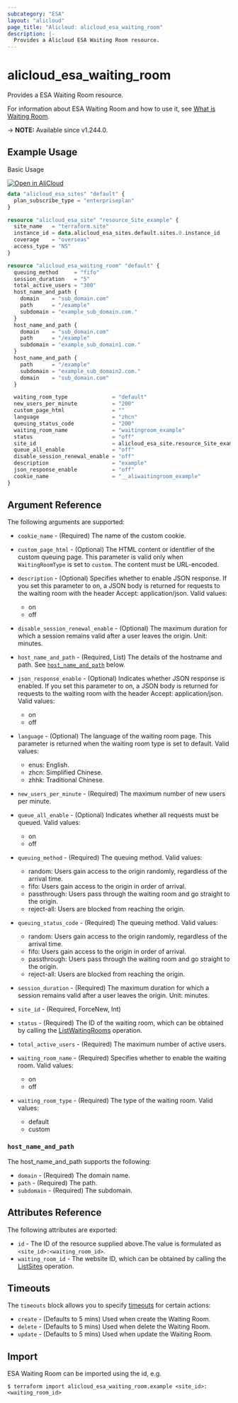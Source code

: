 ```yaml
---
subcategory: "ESA"
layout: "alicloud"
page_title: "Alicloud: alicloud_esa_waiting_room"
description: |-
  Provides a Alicloud ESA Waiting Room resource.
---
```


# alicloud_esa_waiting_room

Provides a ESA Waiting Room resource.



For information about ESA Waiting Room and how to use it, see [What is Waiting Room](https://next.api.alibabacloud.com/document/ESA/2024-09-10/CreateWaitingRoom).

-> **NOTE:** Available since v1.244.0.

## Example Usage

Basic Usage

<div style="display: block;margin-bottom: 40px;"><div class="oics-button" style="float: right;position: absolute;margin-bottom: 10px;">
  <a href="https://api.aliyun.com/terraform?resource=alicloud_esa_waiting_room&exampleId=a04eaebe-1739-0a22-5522-32ab1ae01dc72651f739&activeTab=example&spm=docs.r.esa_waiting_room.0.a04eaebe17&intl_lang=EN_US" target="_blank">
    <img alt="Open in AliCloud" src="https://img.alicdn.com/imgextra/i1/O1CN01hjjqXv1uYUlY56FyX_!!6000000006049-55-tps-254-36.svg" style="max-height: 44px; max-width: 100%;">
  </a>
</div></div>

```terraform
data "alicloud_esa_sites" "default" {
  plan_subscribe_type = "enterpriseplan"
}

resource "alicloud_esa_site" "resource_Site_example" {
  site_name   = "terraform.site"
  instance_id = data.alicloud_esa_sites.default.sites.0.instance_id
  coverage    = "overseas"
  access_type = "NS"
}

resource "alicloud_esa_waiting_room" "default" {
  queuing_method     = "fifo"
  session_duration   = "5"
  total_active_users = "300"
  host_name_and_path {
    domain    = "sub_domain.com"
    path      = "/example"
    subdomain = "example_sub_domain.com."
  }
  host_name_and_path {
    domain    = "sub_domain.com"
    path      = "/example"
    subdomain = "example_sub_domain1.com."
  }
  host_name_and_path {
    path      = "/example"
    subdomain = "example_sub_domain2.com."
    domain    = "sub_domain.com"
  }

  waiting_room_type              = "default"
  new_users_per_minute           = "200"
  custom_page_html               = ""
  language                       = "zhcn"
  queuing_status_code            = "200"
  waiting_room_name              = "waitingroom_example"
  status                         = "off"
  site_id                        = alicloud_esa_site.resource_Site_example.id
  queue_all_enable               = "off"
  disable_session_renewal_enable = "off"
  description                    = "example"
  json_response_enable           = "off"
  cookie_name                    = "__aliwaitingroom_example"
}
```

## Argument Reference

The following arguments are supported:
* `cookie_name` - (Required) The name of the custom cookie.
* `custom_page_html` - (Optional) The HTML content or identifier of the custom queuing page. This parameter is valid only when `WaitingRoomType` is set to `custom`. The content must be URL-encoded.
* `description` - (Optional) Specifies whether to enable JSON response. If you set this parameter to on, a JSON body is returned for requests to the waiting room with the header Accept: application/json. Valid values:

  - on
  - off
* `disable_session_renewal_enable` - (Optional) The maximum duration for which a session remains valid after a user leaves the origin. Unit: minutes.
* `host_name_and_path` - (Required, List) The details of the hostname and path. See [`host_name_and_path`](#host_name_and_path) below.
* `json_response_enable` - (Optional) Indicates whether JSON response is enabled. If you set this parameter to on, a JSON body is returned for requests to the waiting room with the header Accept: application/json. Valid values:

  - on
  - off
* `language` - (Optional) The language of the waiting room page. This parameter is returned when the waiting room type is set to default. Valid values:

  - enus: English.
  - zhcn: Simplified Chinese.
  - zhhk: Traditional Chinese.
* `new_users_per_minute` - (Required) The maximum number of new users per minute.
* `queue_all_enable` - (Optional) Indicates whether all requests must be queued. Valid values:

  - on
  - off
* `queuing_method` - (Required) The queuing method. Valid values:

  - random: Users gain access to the origin randomly, regardless of the arrival time.
  - fifo: Users gain access to the origin in order of arrival.
  - passthrough: Users pass through the waiting room and go straight to the origin.
  - reject-all: Users are blocked from reaching the origin.
* `queuing_status_code` - (Required) The queuing method. Valid values:

  - random: Users gain access to the origin randomly, regardless of the arrival time.
  - fifo: Users gain access to the origin in order of arrival.
  - passthrough: Users pass through the waiting room and go straight to the origin.
  - reject-all: Users are blocked from reaching the origin.
* `session_duration` - (Required) The maximum duration for which a session remains valid after a user leaves the origin. Unit: minutes.
* `site_id` - (Required, ForceNew, Int) 
* `status` - (Required) The ID of the waiting room, which can be obtained by calling the [ListWaitingRooms](https://www.alibabacloud.com/help/en/doc-detail/2850279.html) operation.
* `total_active_users` - (Required) The maximum number of active users.
* `waiting_room_name` - (Required) Specifies whether to enable the waiting room. Valid values:

  - on
  - off
* `waiting_room_type` - (Required) The type of the waiting room. Valid values:

  - default
  - custom

### `host_name_and_path`

The host_name_and_path supports the following:
* `domain` - (Required) The domain name.
* `path` - (Required) The path.
* `subdomain` - (Required) The subdomain.

## Attributes Reference

The following attributes are exported:
* `id` - The ID of the resource supplied above.The value is formulated as `<site_id>:<waiting_room_id>`.
* `waiting_room_id` - The website ID, which can be obtained by calling the [ListSites](https://www.alibabacloud.com/help/en/doc-detail/2850189.html) operation.

## Timeouts

The `timeouts` block allows you to specify [timeouts](https://www.terraform.io/docs/configuration-0-11/resources.html#timeouts) for certain actions:
* `create` - (Defaults to 5 mins) Used when create the Waiting Room.
* `delete` - (Defaults to 5 mins) Used when delete the Waiting Room.
* `update` - (Defaults to 5 mins) Used when update the Waiting Room.

## Import

ESA Waiting Room can be imported using the id, e.g.

```shell
$ terraform import alicloud_esa_waiting_room.example <site_id>:<waiting_room_id>
```